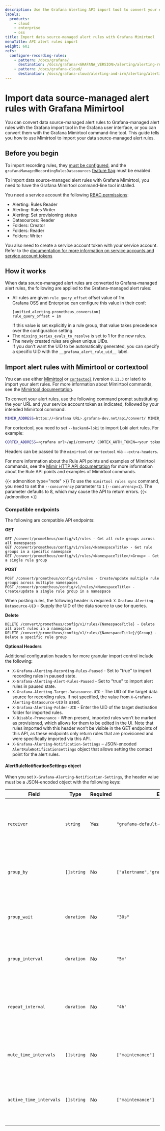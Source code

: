 ```yaml
---
description: Use the Grafana Alerting API import tool to convert your datasource managed alert rules into Grafana managed alert rules
labels:
  products:
    - cloud
    - enterprise
    - oss
title: Import data source-managed alert rules with Grafana Mimirtool
menuTitle: API alert rules import
weight: 601
refs:
  configure-recording-rules:
    - pattern: /docs/grafana/
      destination: /docs/grafana/<GRAFANA_VERSION>/alerting/alerting-rules/create-recording-rules/create-grafana-managed-recording-rules/
    - pattern: /docs/grafana-cloud/
      destination: /docs/grafana-cloud/alerting-and-irm/alerting/alerting-rules/create-recording-rules/create-grafana-managed-recording-rules/
---
```


# Import data source-managed alert rules with Grafana Mimirtool

You can convert data source-managed alert rules to Grafana-managed alert rules with the Grafana import tool in the Grafana user interface, or you can convert them with the Grafana Mimirtool command-line tool. This guide tells you how to use Mimirtool to import your data source-managed alert rules.

## Before you begin

To import recording rules, they [must be configured](ref:configure-recording-rules), and the `grafanaManagedRecordingRulesDatasources` [feature flag](/docs/grafana/latest/setup-grafana/configure-grafana/feature-toggles/) must be enabled.

To import data source-managed alert rules with Grafana Mimirtool, you need to have the Grafana Mimirtool command-line tool installed.

You need a service account the following [RBAC permissions](/docs/grafana/latest/administration/roles-and-permissions/access-control/):

- Alerting: Rules Reader
- Alerting: Rules Writer
- Alerting: Set provisioning status
- Datasources: Reader
- Folders: Creator
- Folders: Reader
- Folders: Writer

You also need to create a service account token with your service account. Refer to the [documentation for more information on service accounts and service account tokens](/docs/grafana/latest/administration/service-accounts/)

## How it works

When data source-managed alert rules are converted to Grafana-managed alert rules, the following are applied to the Grafana-managed alert rules:

- All rules are given `rule_query_offset` offset value of 1m.  
  Grafana OSS and Enterprise can configure this value in their conf:
  ```
  [unified_alerting.prometheus_conversion]
  rule_query_offset = 1m
  ```
  If this value is set explicitly in a rule group, that value takes precedence over the configuration setting.
- The `missing_series_evals_to_resolve` is set to 1 for the new rules.
- The newly created rules are given unique UIDs.  
  If you don't want the UID to be automatically generated, you can specify a specific UID with the `__grafana_alert_rule_uid__` label.

## Import alert rules with Mimirtool or cortextool

You can use either [Mimirtool](/docs/mimir/latest/manage/tools/mimirtool/) or [`cortextool`](https://github.com/grafana/cortex-tools) (version `0.11.3` or later) to import your alert rules. For more information about Mimirtool commands, see the [Mimirtool documentation](/docs/mimir/latest/manage/tools/mimirtool/#rules).

To convert your alert rules, use the following command prompt substituting the your URL and your service account token as indicated, followed by your intended Mimirtool command.

```bash
MIMIR_ADDRESS=https://<Grafana URL>.grafana-dev.net/api/convert/ MIMIR_AUTH_TOKEN=<your token ID> MIMIR_TENANT_ID=1
```

For cortextool, you need to set `--backend=loki` to import Loki alert rules. For example:

```bash
CORTEX_ADDRESS=<grafana url>/api/convert/ CORTEX_AUTH_TOKEN=<your token> CORTEX_TENANT_ID=1 cortextool rules --backend=loki list
```

Headers can be passed to the `mimirtool` or `cortextool` via `--extra-headers`.

For more information about the Rule API points and examples of Mimirtool commands, see the [Mimir HTTP API documentation](/docs/mimir/latest/references/http-api/#ruler-rules:~:text=config/v1/rules-,Get%20rule%20groups%20by%20namespace,DELETE%20%3Cprometheus%2Dhttp%2Dprefix%3E/config/v1/rules/%7Bnamespace%7D,-Delete%20tenant%20configuration) for more information about the Rule API points and examples of Mimirtool commands.

{{< admonition type="note" >}}
To use the `mimirtool rules sync` command, you need to set the `--concurrency` parameter to `1` (`--concurrency=1`). The parameter defaults to 8, which may cause the API to return errors.
{{< /admonition >}}

### Compatible endpoints

The following are compatible API endpoints:

**GET**

```
GET /convert/prometheus/config/v1/rules - Get all rule groups across all namespaces
GET /convert/prometheus/config/v1/rules/<NamespaceTitle> - Get rule groups in a specific namespace
GET /convert/prometheus/config/v1/rules/<NamespaceTitle>/<Group> - Get a single rule group

```

**POST**

```
POST /convert/prometheus/config/v1/rules - Create/update multiple rule groups across multiple namespaces
POST /convert/prometheus/config/v1/rules/<NamespaceTitle> - Create/update a single rule group in a namespace
```

When posting rules, the following header is required:
`X-Grafana-Alerting-Datasource-UID` - Supply the UID of the data source to use for queries.

**Delete**

```
DELETE /convert/prometheus/config/v1/rules/{NamespaceTitle} - Delete all alert rules in a namespace
DELETE /convert/prometheus/config/v1/rules/{NamespaceTitle}/{Group} - Delete a specific rule group
```

**Optional Headers**

Additional configuration headers for more granular import control include the following:

- `X-Grafana-Alerting-Recording-Rules-Paused` - Set to "true" to import recording rules in paused state.
- `X-Grafana-Alerting-Alert-Rules-Paused` - Set to "true" to import alert rules in paused state.
- `X-Grafana-Alerting-Target-Datasource-UID` - The UID of the target data source for recording rules. If not specified, the value from `X-Grafana-Alerting-Datasource-UID` is used.
- `X-Grafana-Alerting-Folder-UID` - Enter the UID of the target destination folder for imported rules.
- `X-Disable-Provenance` - When present, imported rules won't be marked as provisioned, which allows for them to be edited in the UI. Note that rules imported with this header won't be visible in the GET endpoints of this API, as these endpoints only return rules that are provisioned and were specifically imported via this API.
- `X-Grafana-Alerting-Notification-Settings` – JSON-encoded `AlertRuleNotificationSettings` object that allows setting the contact point for the alert rules.

#### AlertRuleNotificationSettings object

When you set `X-Grafana-Alerting-Notification-Settings`, the header value must be a JSON-encoded object with the following keys:

| Field                   | Type       | Required | Example                                    | Description                                                                                             |
| ----------------------- | ---------- | -------- | ------------------------------------------ | ------------------------------------------------------------------------------------------------------- |
| `receiver`              | `string`   | Yes      | `"grafana-default-email"`                  | Name of the contact point (receiver) to which alerts are routed. Must exist in Grafana before import.   |
| `group_by`              | `[]string` | No       | `["alertname","grafana_folder","cluster"]` | Label set used by Alertmanager to aggregate alerts into a single notification.                          |
| `group_wait`            | `duration` | No       | `"30s"`                                    | How long Alertmanager waits before sending the first notification for a new group.                      |
| `group_interval`        | `duration` | No       | `"5m"`                                     | Time to wait before adding new alerts to an existing group's next notification.                         |
| `repeat_interval`       | `duration` | No       | `"4h"`                                     | Minimum time before a previously-sent notification is repeated. Must not be less than `group_interval`. |
| `mute_time_intervals`   | `[]string` | No       | `["maintenance"]`                          | One or more mute time interval names that silence alerts during those windows.                          |
| `active_time_intervals` | `[]string` | No       | `["maintenance"]`                          | List of active time interval names. Alerts are suppressed unless the current time matches one of them.  |
